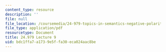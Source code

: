 ```yaml
---
content_type: resource
description: ''
file: null
file_location: /coursemedia/24-979-topics-in-semantics-negative-polarity-items-fall-2018/bdc1ffa7a1739e5ffa30eca024aac8be_MIT24_979F18_lec9.pdf
file_type: application/pdf
resourcetype: Document
title: 24.979 Lecture 9
uid: bdc1ffa7-a173-9e5f-fa30-eca024aac8be
---
```

